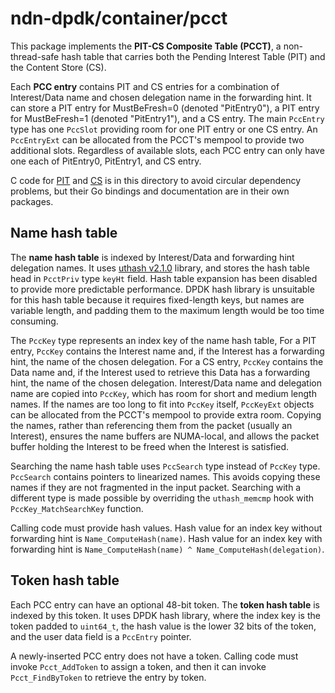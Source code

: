 # ndn-dpdk/container/pcct

This package implements the **PIT-CS Composite Table (PCCT)**, a non-thread-safe hash table that carries both the Pending Interest Table (PIT) and the Content Store (CS).

Each **PCC entry** contains PIT and CS entries for a combination of Interest/Data name and chosen delegation name in the forwarding hint.
It can store a PIT entry for MustBeFresh=0 (denoted "PitEntry0"), a PIT entry for MustBeFresh=1 (denoted "PitEntry1"), and a CS entry.
The main `PccEntry` type has one `PccSlot` providing room for one PIT entry or one CS entry.
An `PccEntryExt` can be allocated from the PCCT's mempool to provide two additional slots.
Regardless of available slots, each PCC entry can only have one each of PitEntry0, PitEntry1, and CS entry.

C code for [PIT](../pit/) and [CS](../cs/) is in this directory to avoid circular dependency problems, but their Go bindings and documentation are in their own packages.

## Name hash table

The **name hash table** is indexed by Interest/Data and forwarding hint delegation names.
It uses [uthash v2.1.0](https://troydhanson.github.io/uthash/) library, and stores the hash table head in `PcctPriv` type `keyHt` field.
Hash table expansion has been disabled to provide more predictable performance.
DPDK hash library is unsuitable for this hash table because it requires fixed-length keys, but names are variable length, and padding them to the maximum length would be too time consuming.

The `PccKey` type represents an index key of the name hash table,
For a PIT entry, `PccKey` contains the Interest name and, if the Interest has a forwarding hint, the name of the chosen delegation.
For a CS entry, `PccKey` contains the Data name and, if the Interest used to retrieve this Data has a forwarding hint, the name of the chosen delegation.
Interest/Data name and delegation name are copied into `PccKey`, which has room for short and medium length names.
If the names are too long to fit into `PccKey` itself, `PccKeyExt` objects can be allocated from the PCCT's mempool to provide extra room.
Copying the names, rather than referencing them from the packet (usually an Interest), ensures the name buffers are NUMA-local, and allows the packet buffer holding the Interest to be freed when the Interest is satisfied.

Searching the name hash table uses `PccSearch` type instead of `PccKey` type.
`PccSearch` contains pointers to linearized names.
This avoids copying these names if they are not fragmented in the input packet.
Searching with a different type is made possible by overriding the `uthash_memcmp` hook with `PccKey_MatchSearchKey` function.

Calling code must provide hash values.
Hash value for an index key without forwarding hint is `Name_ComputeHash(name)`.
Hash value for an index key with forwarding hint is `Name_ComputeHash(name) ^ Name_ComputeHash(delegation)`.

## Token hash table

Each PCC entry can have an optional 48-bit token.
The **token hash table** is indexed by this token.
It uses DPDK hash library, where the index key is the token padded to `uint64_t`, the hash value is the lower 32 bits of the token, and the user data field is a `PccEntry` pointer.

A newly-inserted PCC entry does not have a token.
Calling code must invoke `Pcct_AddToken` to assign a token, and then it can invoke `Pcct_FindByToken` to retrieve the entry by token.
